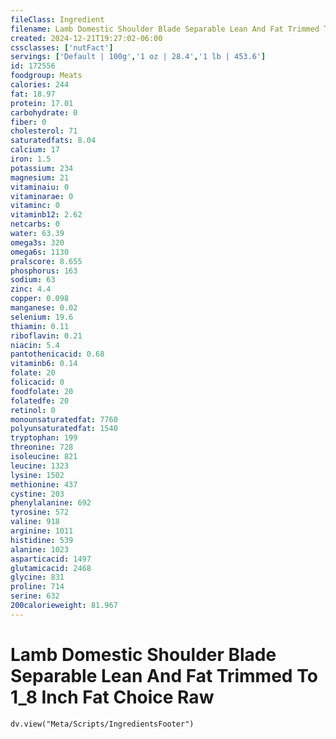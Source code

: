 ```yaml
---
fileClass: Ingredient
filename: Lamb Domestic Shoulder Blade Separable Lean And Fat Trimmed To 1_8 Inch Fat Choice Raw
created: 2024-12-21T19:27:02-06:00
cssclasses: ['nutFact']
servings: ['Default | 100g','1 oz | 28.4','1 lb | 453.6']
id: 172556
foodgroup: Meats
calories: 244
fat: 18.97
protein: 17.01
carbohydrate: 0
fiber: 0
cholesterol: 71
saturatedfats: 8.04
calcium: 17
iron: 1.5
potassium: 234
magnesium: 21
vitaminaiu: 0
vitaminarae: 0
vitaminc: 0
vitaminb12: 2.62
netcarbs: 0
water: 63.39
omega3s: 320
omega6s: 1130
pralscore: 8.655
phosphorus: 163
sodium: 63
zinc: 4.4
copper: 0.098
manganese: 0.02
selenium: 19.6
thiamin: 0.11
riboflavin: 0.21
niacin: 5.4
pantothenicacid: 0.68
vitaminb6: 0.14
folate: 20
folicacid: 0
foodfolate: 20
folatedfe: 20
retinol: 0
monounsaturatedfat: 7760
polyunsaturatedfat: 1540
tryptophan: 199
threonine: 728
isoleucine: 821
leucine: 1323
lysine: 1502
methionine: 437
cystine: 203
phenylalanine: 692
tyrosine: 572
valine: 918
arginine: 1011
histidine: 539
alanine: 1023
asparticacid: 1497
glutamicacid: 2468
glycine: 831
proline: 714
serine: 632
200calorieweight: 81.967
---
```


# Lamb Domestic Shoulder Blade Separable Lean And Fat Trimmed To 1_8 Inch Fat Choice Raw

```dataviewjs
dv.view("Meta/Scripts/IngredientsFooter")
```